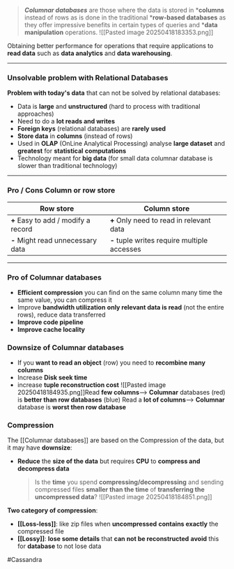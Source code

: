 >***Columnar databases*** are those where the data is stored in ***columns** instead of rows as is done in the traditional ***row-based databases** as they offer impressive benefits in certain types of queries and ***data manipulation** operations.
![[Pasted image 20250418183353.png]]

Obtaining better performance for operations that require applications to **read data** such as **data analytics** and **data warehousing**.

---
### Unsolvable problem with Relational Databases
**Problem with today's data** that can not be solved by relational databases:

- Data is **large** and **unstructured** (hard to process with traditional approaches)
- Need to do a **lot reads and writes**
- **Foreign keys** (relational databases) are **rarely** **used**    
- **Store data** in **columns** (instead of rows)
- Used in **OLAP** (OnLine Analytical Processing) 
	analyse **large dataset** and **greatest** for **statistical** **computations**
- Technology meant for **big data** (for small data columnar database is slower than traditional technology)

---
### Pro / Cons Column or row store

| Row store                           | Column store                                 |
| ----------------------------------- | -------------------------------------------- |
| **+** Easy to add / modify a record | **+** Only need to read in relevant data     |
| **-** Might read unnecessary data   | **-** tuple writes require multiple accesses |

---
### Pro of Columnar databases
- **Efficient compression** 
	you can find on the same column many time the same value, you can compress it
- Improve **bandwidth utilization**
	**only relevant data is read** (not the entire rows), reduce data transferred
- **Improve code pipeline**
- **Improve cache locality**

### Downsize of Columnar databases

- If you **want to read an object** (row) you need to **recombine many columns**
- Increase **Disk seek time**
- increase **tuple reconstruction cost**
	![[Pasted image 20250418184935.png]]Read **few columns**--> **Columnar** databases (red) is **better than row databases** (blue)
    Read a **lot of columns**--> **Columnar** database is **worst then row database**

### Compression
The [[Columnar databases]] are based on the Compression of the data, but it may have **downsize**:
- **Reduce** the **size of the data** but requires **CPU** to **compress and decompress data**
	 >Is the **time** you spend **compressing/decompressing** and sending compressed files **smaller than the time** of **transferring the uncompressed data**? 
![[Pasted image 20250418184851.png]]

**Two category of compression**:
- **[[Loss-less]]**: like zip files 
	when **uncompressed** **contains exactly** the compressed file
- **[[Lossy]]**: **lose some details** that **can not be reconstructed** 
	**avoid** this for **database** to not lose data



#Cassandra
